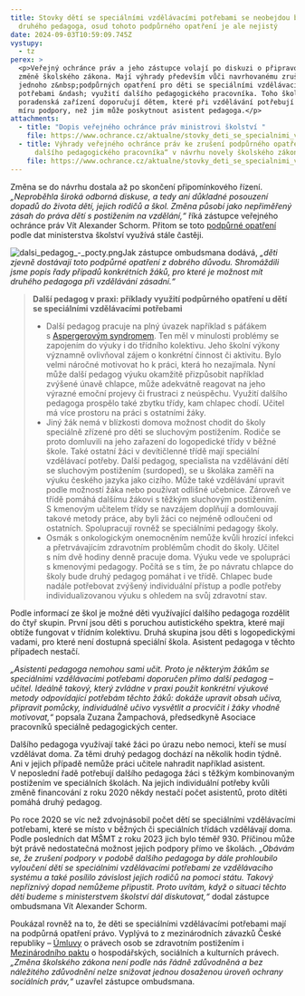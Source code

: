 ```yaml
---
title: Stovky dětí se speciálními vzdělávacími potřebami se neobejdou bez
  druhého pedagoga, osud tohoto podpůrného opatření je ale nejistý
date: 2024-09-03T10:59:09.745Z
vystupy:
  - tz
perex: >
  <p>Veřejný ochránce práv a jeho zástupce volají po diskuzi o připravované
  změně školského zákona. Mají výhrady především vůči navrhovanému zrušení
  jednoho z&nbsp;podpůrných opatření pro děti se speciálními vzdělávacími
  potřebami &ndash; využití dalšího pedagogického pracovníka. Toho školská
  poradenská zařízení doporučují dětem, které při vzdělávání potřebují vyšší
  míru podpory, než jim může poskytnout asistent pedagoga.</p>
attachments:
  - title: "Dopis veřejného ochránce práv ministrovi školství "
    file: https://www.ochrance.cz/aktualne/stovky_deti_se_specialnimi_vzdelavacimi_potrebami_se_neobejdou_bez_druheho_pedagoga_osud_tohoto_podpurneho_opatreni_je_ale_nejisty/31527-24_dopis_msmt_lrv.pdf
  - title: Výhrady veřejného ochránce práv ke zrušení podpůrného opatření „využití
      dalšího pedagogického pracovníka“ v návrhu novely školského zákona
    file: https://www.ochrance.cz/aktualne/stovky_deti_se_specialnimi_vzdelavacimi_potrebami_se_neobejdou_bez_druheho_pedagoga_osud_tohoto_podpurneho_opatreni_je_ale_nejisty/31527-24_priloha.pdf
---
```

<p>Změna se do návrhu dostala až po skončení připomínkového řízení. <em>&bdquo;Neproběhla široká odborná diskuse, a tedy ani důkladné posouzení dopadů do života dětí, jejich rodičů a škol. Změna působí jako nepřiměřený zásah do práva dětí s&nbsp;postižením na vzdělání,&ldquo;</em> říká zástupce veřejného ochránce práv Vít Alexander Schorm. Přitom se toto <a href="https://www.zakonyprolidi.cz/cs/2004-561#p16">podpůrné opatření</a> podle dat ministerstva školství využívá stále častěji.</p>

<p><img alt="dalsi_pedagog_-_pocty.png" src="https://www.ochrance.cz/aktualne/stovky_deti_se_specialnimi_vzdelavacimi_potrebami_se_neobejdou_bez_druheho_pedagoga_osud_tohoto_podpurneho_opatreni_je_ale_nejisty/dalsi_pedagog_-_pocty.png" />Jak zástupce ombudsmana dodává, <em>&bdquo;děti zjevně dostávají toto podpůrné opatření z&nbsp;dobrého důvodu. Shromáždili jsme popis řady případů konkrétních žáků, pro které je možnost mít druhého pedagoga při vzdělávání zásadní.&ldquo;</em></p>

<blockquote>
<p><strong>Další pedagog v&nbsp;praxi: příklady využití podpůrného opatření u dětí se speciálními vzdělávacími potřebami</strong></p>

<ul>
	<li>Další pedagog pracuje na plný úvazek například s páťákem s&nbsp;<a href="https://cs.wikipedia.org/wiki/Asperger%C5%AFv_syndrom">Aspergerovým syndromem</a>. Ten měl v&nbsp;minulosti problémy se zapojením do výuky i do třídního kolektivu. Jeho školní výkony významně ovlivňoval zájem o konkrétní činnost či aktivitu. Bylo velmi náročné motivovat ho k práci, která ho nezajímala. Nyní může další pedagog výuku okamžitě přizpůsobit například zvýšené únavě chlapce, může adekvátně reagovat na jeho výrazné emoční projevy či frustraci z&nbsp;neúspěchu. Využití dalšího pedagoga prospělo také zbytku třídy, kam chlapec chodí. Učitel má více prostoru na práci s&nbsp;ostatními žáky.</li>
	<li>Jiný žák nemá v&nbsp;blízkosti domova možnost chodit do školy speciálně zřízené pro děti se sluchovým postižením. Rodiče se proto domluvili na jeho zařazení do logopedické třídy v&nbsp;běžné škole. Také ostatní žáci v&nbsp;devítičlenné třídě mají speciální vzdělávací potřeby. Další pedagog, specialista na vzdělávání dětí se sluchovým postižením (surdoped), se u školáka zaměří na výuku českého jazyka jako cizího. Může také vzdělávání upravit podle možností žáka nebo používat odlišné učebnice. Zároveň ve třídě pomáhá dalšímu žákovi s&nbsp;těžkým sluchovým postižením. S&nbsp;kmenovým učitelem třídy se navzájem doplňují a domlouvají takové metody práce, aby byli žáci co nejméně odloučeni od ostatních. Spolupracují rovněž se speciálními pedagogy školy.</li>
	<li>Osmák s&nbsp;onkologickým onemocněním nemůže kvůli hrozící infekci a přetrvávajícím zdravotním problémům chodit do školy. Učitel s&nbsp;ním dvě hodiny denně pracuje doma. Výuku vede ve spolupráci s&nbsp;kmenovými pedagogy. Počítá se s tím, že po návratu chlapce do školy bude druhý pedagog pomáhat i ve třídě. Chlapec bude nadále potřebovat zvýšený individuální přístup a podle potřeby individualizovanou výuku s ohledem na svůj zdravotní stav.</li>
</ul>
</blockquote>

<p>Podle informací ze škol je možné děti využívající dalšího pedagoga rozdělit do čtyř skupin. První jsou děti s&nbsp;poruchou autistického spektra, které mají obtíže fungovat v&nbsp;třídním kolektivu. Druhá skupina jsou děti s&nbsp;logopedickými vadami, pro které není dostupná speciální škola. Asistent pedagoga v&nbsp;těchto případech nestačí.</p>

<p><em>&bdquo;Asistenti pedagoga nemohou sami učit. Proto je některým žákům se speciálními vzdělávacími potřebami doporučen přímo další pedagog &ndash; učitel. Ideálně takový, který zvládne v&nbsp;praxi použít konkrétní výukové metody odpovídající potřebám těchto žáků: dokáže upravit obsah učiva, připravit pomůcky, individuálně učivo vysvětlit a procvičit i žáky vhodně motivovat,&ldquo; </em>popsala Zuzana Žampachová, předsedkyně&nbsp;Asociace pracovníků speciálně pedagogických center.</p>

<p>Dalšího pedagoga využívají také žáci po úrazu nebo nemoci, kteří se musí vzdělávat doma. Za těmi druhý pedagog dochází na několik hodin týdně. Ani v&nbsp;jejich případě nemůže práci učitele nahradit například asistent. V&nbsp;neposlední řadě potřebují dalšího pedagoga žáci s&nbsp;těžkým kombinovaným postižením ve speciálních školách. Na jejich individuální potřeby kvůli změně financování z&nbsp;roku 2020 někdy nestačí počet asistentů, proto dítěti pomáhá druhý pedagog.</p>

<p>Po roce 2020 se víc než zdvojnásobil počet dětí<strong> </strong>se speciálními vzdělávacími potřebami, které se místo v&nbsp;běžných či speciálních třídách vzdělávají doma. Podle posledních dat MŠMT z&nbsp;roku 2023 jich bylo téměř 930. Příčinou může být právě nedostatečná možnost jejich podpory přímo ve školách. <em>&bdquo;Obávám se, že zrušení podpory v&nbsp;podobě dalšího pedagoga by dále prohloubilo vyloučení dětí se speciálními vzdělávacími potřebami ze vzdělávacího systému a také posílilo závislost jejich rodičů na&nbsp;pomoci státu. Takový nepříznivý dopad nemůžeme připustit. Proto uvítám, když o situaci těchto dětí budeme s&nbsp;ministerstvem školství dál diskutovat,&ldquo;</em> dodal zástupce ombudsmana Vít Alexander Schorm.</p>

<p>Poukázal rovněž na to, že děti se speciálními vzdělávacími potřebami mají na podpůrná opatření právo. Vyplývá to z&nbsp;mezinárodních závazků České republiky &ndash; <a href="https://www.zakonyprolidi.cz/ms/2010-10#f5512039">Úmluvy</a> o právech osob se zdravotním postižením i <a href="https://www.zakonyprolidi.cz/cs/1976-120?text=Mezin%C3%A1rodn%C3%AD+pakt+o+hospod%C3%A1%C5%99sk%C3%BDch%2C+soci%C3%A1ln%C3%ADch+a+kulturn%C3%ADch+pr%C3%A1vech#f2758676">Mezinárodního paktu</a> o hospodářských, sociálních a kulturních právech. <em>&bdquo;Změna školského zákona není podle nás řádně zdůvodněná a bez náležitého zdůvodnění nelze snižovat jednou dosaženou úroveň ochrany sociálních práv,&ldquo; </em>uzavřel zástupce ombudsmana.</p>
